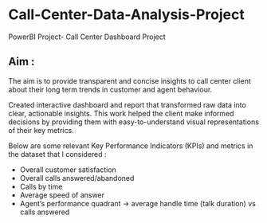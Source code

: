 # Call-Center-Data-Analysis-Project
PowerBI Project- Call Center Dashboard Project

## Aim :
The aim is to provide transparent and concise insights to call center client about their long term trends in customer and agent behaviour.

Created interactive dashboard and report that transformed raw data into clear, actionable insights. This work helped the client make informed decisions by providing them with easy-to-understand visual representations of their key metrics.

Below are some relevant Key Performance Indicators (KPIs) and metrics in the dataset that I considered :
- Overall customer satisfaction
- Overall calls answered/abandoned
- Calls by time
- Average speed of answer
- Agent’s performance quadrant -> average handle time (talk duration) vs calls answered

  
